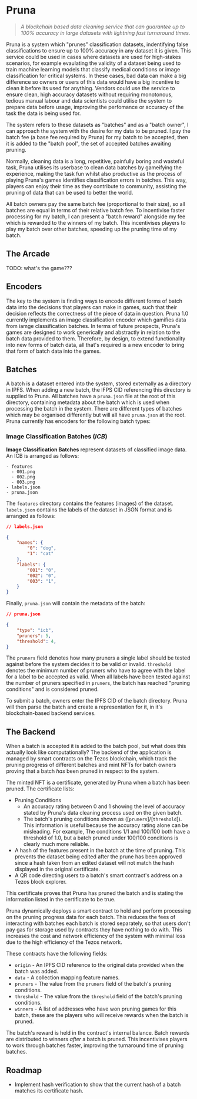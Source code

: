 # Pruna
> *A blockchain based data cleaning service that can guarantee up to 100% accuracy in large datasets with lightning fast turnaround times.*

Pruna is a system which "prunes" classification datasets, indentifying false classifications to ensure up to 100% accuracy in any dataset it is given. This service could be used in cases where datasets are used for high-stakes scenarios, for example evaulating the validity of a dataset being used to train machine learning models that classify medical conditions or image classification for critical systems. In these cases, bad data can make a big difference so owners or users of this data would have a big incentive to clean it before its used for anything. Vendors could use the service to ensure clean, high accuracy datasets without requiring monotonous, tedious manual labour and data scientists could utilise the system to prepare data before usage, improving the perfomance or accuracy of the task the data is being used for.

The system refers to these datasets as "batches" and as a "batch owner", I can approach the system with the desire for my data to be pruned. I pay the batch fee (a base fee required by Pruna) for my batch to be accepted, then it is added to the "batch pool", the set of accepted batches awaiting pruning.

Normally, cleaning data is a long, repetitive, painfully boring and wasteful task, Pruna utilises its userbase to clean data batches by gameifying the experience, making the task fun whilst also productive as the process of playing Pruna's games identifies classification errors in batches. This way, players can enjoy their time as they contribute to community, assisting the pruning of data that can be used to better the world.

All batch owners pay the same batch fee (proportional to their size), so all batches are equal in terms of their relative batch fee. To incentivise faster processing for my batch, I can present a "batch reward" alongside my fee which is rewarded to the winners of my batch. This incentivises players to play my batch over other batches, speeding up the pruning time of my batch.

## The Arcade
TODO: what's the game???


## Encoders
The key to the system is finding ways to encode different forms of batch data into the decisions that players can make in games, such that their decision reflects the correctness of the piece of data in question. Pruna 1.0 currently implements an image classification encoder which gamifies data from iamge classification batches. In terms of future prospects, Pruna's games are designed to work generically and abstractly in relation to the batch data provided to them. Therefore, by design, to extend functionality into new forms of batch data, all that's required is a new encoder to bring that form of batch data into the games.

## Batches
A batch is a dataset entered into the system, stored externally as a directory in IPFS. When adding a new batch, the IFPS CID referencing this directory is supplied to Pruna. All batches have a `pruna.json` file at the root of this directory, containing metadata about the batch which is used when processing the batch in the system. There are different types of batches which may be organised differently but will all have `pruna.json` at the root. Pruna currently has encoders for the following batch types:

### Image Classification Batches (*ICB*)
**Image Classification Batches** represent datasets of classified image data. An ICB is arranged as follows:
```
- features
  - 001.png 
  - 002.png 
  - 003.png
- labels.json
- pruna.json
```

The `features` directory contains the features (images) of the dataset. `labels.json` contains the labels of the dataset in JSON format and is arranged as follows:
```json
// labels.json

{
    "names": {
        "0": "dog",
        "1": "cat"
    },
    "labels": {
        "001": "0",
        "002": "0",
        "003": "1",
    }
}
```

Finally, `pruna.json` will contain the metadata of the batch:
```json
// pruna.json

{
    "type": "icb",
    "pruners": 5,
    "threshold": 4, 
}
```

The `pruners` field denotes how many pruners a single label should be tested against before the system decides it to be valid or invalid. `threshold` denotes the minimum number of pruners who have to agree with the label for a label to be accepted as valid. When all labels have been tested against the number of pruners specified in `pruners`, the batch has reached "pruning conditions" and is considered pruned.

To submit a batch, owners enter the IPFS CID of the batch directory. Pruna will then parse the batch and create a representation for it, in it's blockchain-based backend services.

## The Backend
When a batch is accepted it is added to the batch pool, but what does this actually look like computationally? The backend of the application is managed by smart contracts on the Tezos blockchain, which track the pruning progress of different batches and mint NFTs for batch owners proving that a batch *has* been pruned in respect to the system.

The minted NFT is a certificate, generated by Pruna when a batch has been pruned. The certificate lists:

- Pruning Conditions
  - An accuracy rating between 0 and 1 showing the level of accuracy stated by Pruna's data cleaning process used on the given batch.
  - The batch's pruning conditions shown as ([`pruners`]/[`threshold`]). This information is useful because the accuracy rating alone can be misleading. For example, The conditions  1/1 and 100/100 both have a threshold of 1.0, but a batch pruned under 100/100 conditions is clearly much more reliable.
- A hash of the features present in the batch at the time of pruning. This prevents the dataset being edited after the prune has been approved since a hash taken from an edited dataset will not match the hash displayed in the original certificate.
- A QR code directing users to a batch's smart contract's address on a Tezos block explorer.

This certificate proves that Pruna has pruned the batch and is stating the information listed in the certificate to be true.

Pruna dynamically deploys a smart contract to hold and perform processing on the pruning progress data for each batch. This reduces the fees of interacting with batches each batch is stored separately, so that users don't pay gas for storage used by contracts they have nothing to do with. This increases the cost and network efficiency of the system with minimal loss due to the high efficiency of the Tezos network.

These contracts have the following fields:
- `origin` - An IPFS CID reference to the original data provided when the batch was added.
- `data` - A collection mapping feature names.
- `pruners` - The value from the `pruners` field of the batch's pruning conditions.
- `threshold` - The value from the `threshold` field of the batch's pruning conditions.
- `winners` - A list of addresses who have won pruning games for this batch, these are the players who will receive rewards when the batch is pruned.

The batch's reward is held in the contract's internal balance. Batch rewards are distributed to winners *after* a batch is pruned. This incentivises players to work through batches faster, improving the turnaround time of pruning batches.

## Roadmap
- Implement hash verification to show that the current hash of a batch matches its certificate hash.